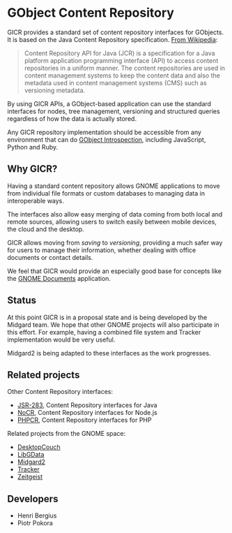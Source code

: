 GObject Content Repository
==========================

GICR provides a standard set of content repository interfaces for GObjects. It is based on the Java Content Repository specification. [From Wikipedia](http://en.wikipedia.org/wiki/Content_repository_API_for_Java):

> Content Repository API for Java (JCR) is a specification for a Java platform application programming interface (API) to access content repositories in a uniform manner. The content repositories are used in content management systems to keep the content data and also the metadata used in content management systems (CMS) such as versioning metadata.

By using GICR APIs, a GObject-based application can use the standard interfaces for nodes, tree management, versioning and structured queries regardless of how the data is actually stored.

Any GICR repository implementation should be accessible from any environment that can do [GObject Introspection](https://live.gnome.org/GObjectIntrospection), including JavaScript, Python and Ruby.

## Why GICR?

Having a standard content repository allows GNOME applications to move from individual file formats or custom databases to managing data in interoperable ways.

The interfaces also allow easy merging of data coming from both local and remote sources, allowing users to switch easily between mobile devices, the cloud and the desktop.

GICR allows moving from _saving_ to _versioning_, providing a much safer way for users to manage their information, whether dealing with office documents or contact details.

We feel that GICR would provide an especially good base for concepts like the [GNOME Documents](https://live.gnome.org/Design/Apps/Documents) application.

## Status

At this point GICR is in a proposal state and is being developed by the Midgard team. We hope that other GNOME projects will also participate in this effort. For example, having a combined file system and Tracker implementation would be very useful.

Midgard2 is being adapted to these interfaces as the work progresses.

## Related projects

Other Content Repository interfaces:

* [JSR-283](http://jcp.org/en/jsr/detail?id=283), Content Repository interfaces for Java
* [NoCR](http://github.com/nocr/nocr), Content Repository interfaces for Node.js
* [PHPCR](http://phpcr.github.com/), Content Repository interfaces for PHP

Related projects from the GNOME space:

* [DesktopCouch](http://www.freedesktop.org/wiki/Specifications/desktopcouch)
* [LibGData](https://live.gnome.org/libgdata)
* [Midgard2](http://new.midgard-project.org/midgard2)
* [Tracker](http://projects.gnome.org/tracker/)
* [Zeitgeist](https://live.gnome.org/Zeitgeist)

## Developers

* Henri Bergius
* Piotr Pokora
